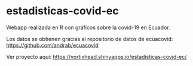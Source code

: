 # estadisticas-covid-ec

Webapp realizada en R con gráficos sobre la covid-19 en Ecuador.

Los datos se obtienen gracias al repositorio de datos de ecuacovid: https://github.com/andrab/ecuacovid

Ver proyecto aquí: https://vortixhead.shinyapps.io/estadisticas-covid-ec/